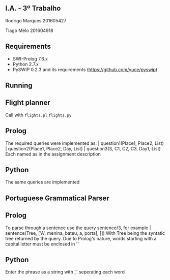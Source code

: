 
## I.A. - 3º Trabalho ###########################################################################

Rodrigo Marques 201605427

Tiago Melo 201604918

## Requirements #################################################################################

 - SWI-Prolog 7.6.x
 - Python 2.7.x
 - PySWIP 0.2.3 and its requirements (https://github.com/yuce/pyswip)

## Running ######################################################################################


 ## Flight planner #############################
 
 Call with
 `flights.pl`
 `flights.py`
  
  ## Prolog #################################### 
 
  The required queries were implemented as:
     | question1(Place1, Place2, List)
     | question2(Place1, Place2, Day, List)
     | question3(S, C1, C2, C3, Day1, List)
  Each named as in the assignment description

  ## Python ####################################
  
  The same queries are implemented

 ## Portuguese Grammatical Parser ##############

  ## Prolog ####################################
  
  To parse through a sentence use the query sentence/3, for example
     | sentence(Tree, ['A', menina, bateu, a, porta], [])
  With Tree being the syntatic tree returned by the query.
  Due to Prolog's nature, words starting with a capital letter must be enclosed in ''

  ## Python ####################################

  Enter the phrase as a string with ',' seperating each word
